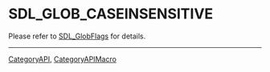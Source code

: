 # SDL_GLOB_CASEINSENSITIVE

Please refer to [SDL_GlobFlags](SDL_GlobFlags) for details.

----
[CategoryAPI](CategoryAPI), [CategoryAPIMacro](CategoryAPIMacro)

